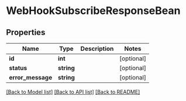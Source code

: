 # WebHookSubscribeResponseBean

## Properties
Name | Type | Description | Notes
------------ | ------------- | ------------- | -------------
**id** | **int** |  | [optional] 
**status** | **string** |  | [optional] 
**error_message** | **string** |  | [optional] 

[[Back to Model list]](../README.md#documentation-for-models) [[Back to API list]](../README.md#documentation-for-api-endpoints) [[Back to README]](../README.md)


